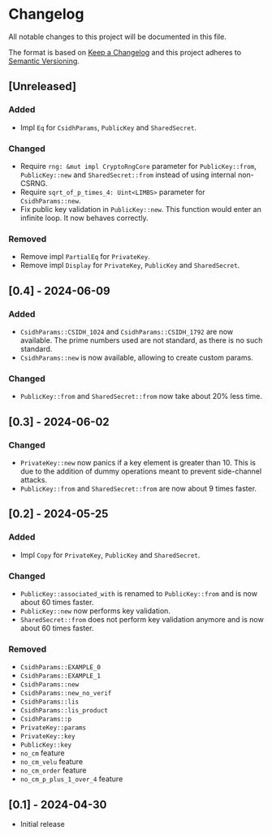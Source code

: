 # Changelog

All notable changes to this project will be documented in this file.

The format is based on [Keep a Changelog](http://keepachangelog.com/en/1.1.0/)
and this project adheres to [Semantic Versioning](https://semver.org/spec/v2.0.0.html).

## [Unreleased]

### Added

- Impl `Eq` for `CsidhParams`, `PublicKey` and `SharedSecret`.

### Changed

- Require `rng: &mut impl CryptoRngCore` parameter for `PublicKey::from`, `PublicKey::new` and
`SharedSecret::from` instead of using internal non-CSRNG.
- Require `sqrt_of_p_times_4: Uint<LIMBS>` parameter for `CsidhParams::new`.
- Fix public key validation in `PublicKey::new`. This function would enter an infinite loop. It now
behaves correctly.

### Removed

- Remove impl `PartialEq` for `PrivateKey`.
- Remove impl `Display` for `PrivateKey`, `PublicKey` and `SharedSecret`.

## [0.4] - 2024-06-09

### Added

- `CsidhParams::CSIDH_1024` and `CsidhParams::CSIDH_1792` are now available.
The prime numbers used are not standard, as there is no such standard.
- `CsidhParams::new` is now available, allowing to create custom params.

### Changed

- `PublicKey::from` and `SharedSecret::from` now take about 20% less time.

## [0.3] - 2024-06-02

### Changed

- `PrivateKey::new` now panics if a key element is greater than 10.
This is due to the addition of dummy operations meant to prevent side-channel attacks.
- `PublicKey::from` and `SharedSecret::from` are now about 9 times faster.

## [0.2] - 2024-05-25

### Added

- Impl `Copy` for `PrivateKey`, `PublicKey` and `SharedSecret`.

### Changed

- `PublicKey::associated_with` is renamed to `PublicKey::from` and is now about 60 times faster.
- `PublicKey::new` now performs key validation.
- `SharedSecret::from` does not perform key validation anymore and is now about 60 times faster.

### Removed

- `CsidhParams::EXAMPLE_0`
- `CsidhParams::EXAMPLE_1`
- `CsidhParams::new`
- `CsidhParams::new_no_verif`
- `CsidhParams::lis`
- `CsidhParams::lis_product`
- `CsidhParams::p`
- `PrivateKey::params`
- `PrivateKey::key`
- `PublicKey::key`
- `no_cm` feature
- `no_cm_velu` feature
- `no_cm_order` feature
- `no_cm_p_plus_1_over_4` feature

## [0.1] - 2024-04-30

- Initial release
